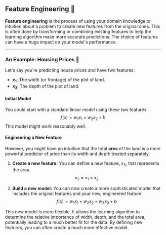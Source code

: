 ## **Feature Engineering 🔧**

**Feature engineering** is the process of using your domain knowledge or intuition about a problem to create new features from the original ones. This is often done by transforming or combining existing features to help the learning algorithm make more accurate predictions. The choice of features can have a huge impact on your model's performance.

---

### **An Example: Housing Prices 🏡**

Let's say you're predicting house prices and have two features:

- **$x_1$**: The width (or frontage) of the plot of land.
- **$x_2$**: The depth of the plot of land.

#### **Initial Model**

You could start with a standard linear model using these two features:
$$f(x) = w_1x_1 + w_2x_2 + b$$
This model might work reasonably well.

#### **Engineering a New Feature**

However, you might have an intuition that the total **area** of the land is a more powerful predictor of price than its width and depth treated separately.

1. **Create a new feature:** You can define a new feature, $x_3$, that represents the area.
   $$x_3 = x_1 \times x_2$$

2. **Build a new model:** You can now create a more sophisticated model that includes the original features and your new, engineered feature.
   $$f(x) = w_1x_1 + w_2x_2 + w_3x_3 + b$$

This new model is more flexible. It allows the learning algorithm to determine the relative importance of width, depth, and the total area, potentially leading to a much better fit for the data. By defining new features, you can often create a much more effective model.
